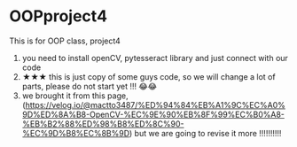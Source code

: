 # OOPproject4
This is for OOP class, project4

1. you need to install openCV, pytesseract library and just connect with our code
2. ★★★ this is just copy of some guys code, so we will change a lot of parts, please do not start yet !!! 😂😂
3. we brought it from this page, (https://velog.io/@mactto3487/%ED%94%84%EB%A1%9C%EC%A0%9D%ED%8A%B8-OpenCV-%EC%9E%90%EB%8F%99%EC%B0%A8-%EB%B2%88%ED%98%B8%ED%8C%90-%EC%9D%B8%EC%8B%9D) but we are going to revise it more !!!!!!!!!!
